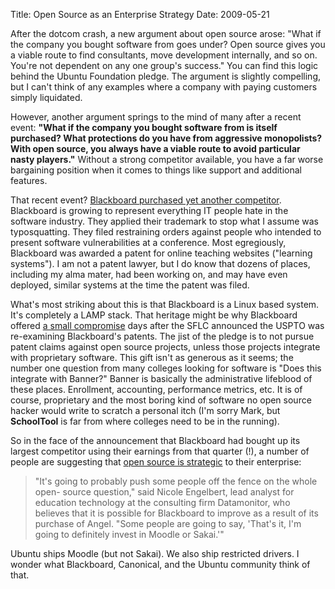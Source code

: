 Title: Open Source as an Enterprise Strategy
Date: 2009-05-21

After the dotcom crash, a new argument about open source arose: "What if the
company you bought software from goes under? Open source gives you a viable
route to find consultants, move development internally, and so on. You're not
dependent on any one group's success." You can find this logic behind the
Ubuntu Foundation pledge. The argument is slightly compelling, but I can't
think of any examples where a company with paying customers simply liquidated.

However, another argument springs to the mind of many after a recent event:
**"What if the company you bought software from is itself purchased? What
protections do you have from aggressive monopolists? With open source, you
always have a viable route to avoid particular nasty players."** Without a
strong competitor available, you have a far worse bargaining position when it
comes to things like support and additional features.

That recent event? [Blackboard purchased yet another competitor][1].
Blackboard is growing to represent everything IT people hate in the software
industry. They applied their trademark to stop what I assume was
typosquatting. They filed restraining orders against people who intended to
present software vulnerabilities at a conference. Most egregiously, Blackboard
was awarded a patent for online teaching websites ("learning systems"). I am
not a patent lawyer, but I do know that dozens of places, including my alma
mater, had been working on, and may have even deployed, similar systems at the
time the patent was filed.

What's most striking about this is that Blackboard is a Linux based system.
It's completely a LAMP stack. That heritage might be why Blackboard offered [a
small compromise][2] days after the SFLC announced the USPTO was re-examining
Blackboard's patents. The jist of the pledge is to not pursue patent claims
against open source projects, unless those projects integrate with proprietary
software. This gift isn't as generous as it seems; the number one question
from many colleges looking for software is "Does this integrate with Banner?"
Banner is basically the administrative lifeblood of these places. Enrollment,
accounting, performance metrics, etc. It is of course, proprietary and the
most boring kind of software no open source hacker would write to scratch a
personal itch (I'm sorry Mark, but **SchoolTool** is far from where colleges
need to be in the running).

So in the face of the announcement that Blackboard had bought up its largest
competitor using their earnings from that quarter (!), a number of people are
suggesting that [open source is strategic][3] to their enterprise:

> "It's going to probably push some people off the fence on the whole open-
source question," said Nicole Engelbert, lead analyst for education technology
at the consulting firm Datamonitor, who believes that it is possible for
Blackboard to improve as a result of its purchase of Angel. "Some people are
going to say, 'That's it, I'm going to definitely invest in Moodle or Sakai.'"

Ubuntu ships Moodle (but not Sakai). We also ship restricted drivers. I wonder
what Blackboard, Canonical, and the Ubuntu community think of that.

   [1]: https://www.blackboard.com/angel

   [2]: http://www.blackboard.com/getdoc/ee803a3a-cf08-464c-8926-7268a5dcdb15/Patent-Pledge.aspx

   [3]: http://chronicle.com/free/v55/i37/37a00102.htm

